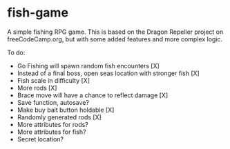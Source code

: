 # fish-game
A simple fishing RPG game.
This is based on the Dragon Repeller project on freeCodeCamp.org,
but with some added features and more complex logic.


To do: 
- Go Fishing will spawn random fish encounters [X]
- Instead of a final boss, open seas location with stronger fish [X]
- Fish scale in difficulty [X]
- More rods [X]
- Brace move will have a chance to reflect damage [X]
- Save function, autosave?
- Make buy bait button holdable [X]
- Randomly generated rods [X]
- More attributes for rods?
- More attributes for fish?
- Secret location?